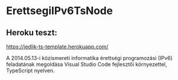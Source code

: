 #  ErettsegiIPv6TsNode

## Heroku teszt:
https://jedlik-ts-template.herokuapp.com/ 

A 2014.05.13-i közismereti informatika érettségi programozási (IPv6) feladatának megoldása Visual Studio Code fejlesztői környezettel, TypeScript nyelven.